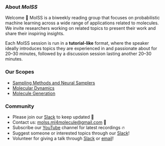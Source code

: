<div style="text-align: left;">

### About *MolSS*
Welcome 👋
MolSS is a biweekly reading group that focuses on probabilistic machine learning across a wide range of applications related to molecules. We invite researchers working on related topics to present their work and share their inspiring insights.

Each MolSS session is run in a **tutorial-like** format, where the speaker ideally introduces topics they are experienced in and passionate about for 20–30 minutes, followed by a discussion session lasting another 20–30 minutes.

### Our Scopes
  - [Sampling Methods and Neural Samplers](Scopes/SamplingMethod/)
  - [Molecular Dynamics](Scopes/MD/)
  - [Molecule Generation](Scopes/MG/)

### Community
 - Please join our [Slack](https://molss.slack.com) to keep updated 🚀
 - Contact us: [molss.ml4molecule@gmail.com](mailto:molss.ml4molecule@gmail.com) 📧
 - Subscribe our [YouTube](https://www.youtube.com/@molss.ml4molecule) channel for latest recordings 🔥
 - Suggest someone or interested topics through our [Slack](https://molss.slack.com)!
 - Volunteer for giving a talk through [Slack](https://molss.slack.com) or [email](mailto:molss.ml4molecule@gmail.com)!

</div>